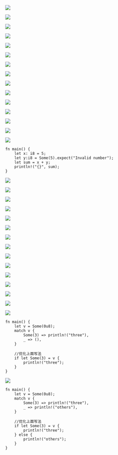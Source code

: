 ![](https://gitee.com/hxc8/images4/raw/master/img/202407172317962.jpg)

![](https://gitee.com/hxc8/images4/raw/master/img/202407172317064.jpg)

![](https://gitee.com/hxc8/images4/raw/master/img/202407172317296.jpg)

![](https://gitee.com/hxc8/images4/raw/master/img/202407172317430.jpg)

![](https://gitee.com/hxc8/images4/raw/master/img/202407172317508.jpg)

![](https://gitee.com/hxc8/images4/raw/master/img/202407172317750.jpg)

![](images/WEBRESOURCE8641f37811792ac9bdf918f9839a1089截图.png)

![](https://gitee.com/hxc8/images4/raw/master/img/202407172317375.jpg)

![](https://gitee.com/hxc8/images4/raw/master/img/202407172317459.jpg)

![](https://gitee.com/hxc8/images4/raw/master/img/202407172317609.jpg)

![](https://gitee.com/hxc8/images4/raw/master/img/202407172318102.jpg)

![](https://gitee.com/hxc8/images4/raw/master/img/202407172318710.jpg)

![](https://gitee.com/hxc8/images4/raw/master/img/202407172318970.jpg)

![](https://gitee.com/hxc8/images4/raw/master/img/202407172318447.jpg)

![](https://gitee.com/hxc8/images4/raw/master/img/202407172318999.jpg)

```
fn main() {
    let x: i8 = 5;
    let y:i8 = Some(5).expect("Invalid number");
    let sum = x + y;
    println!("{}", sum);
}
```

![](https://gitee.com/hxc8/images4/raw/master/img/202407172318828.jpg)

![](https://gitee.com/hxc8/images4/raw/master/img/202407172318170.jpg)

![](https://gitee.com/hxc8/images4/raw/master/img/202407172318820.jpg)

![](https://gitee.com/hxc8/images4/raw/master/img/202407172318631.jpg)

![](https://gitee.com/hxc8/images4/raw/master/img/202407172318879.jpg)

![](https://gitee.com/hxc8/images4/raw/master/img/202407172318293.jpg)

![](https://gitee.com/hxc8/images4/raw/master/img/202407172318442.jpg)

![](https://gitee.com/hxc8/images4/raw/master/img/202407172318508.jpg)

![](https://gitee.com/hxc8/images4/raw/master/img/202407172318947.jpg)

![](https://gitee.com/hxc8/images4/raw/master/img/202407172318310.jpg)

![](https://gitee.com/hxc8/images4/raw/master/img/202407172318167.jpg)

![](https://gitee.com/hxc8/images4/raw/master/img/202407172318677.jpg)

![](https://gitee.com/hxc8/images4/raw/master/img/202407172318846.jpg)

![](https://gitee.com/hxc8/images4/raw/master/img/202407172318071.jpg)

![](https://gitee.com/hxc8/images4/raw/master/img/202407172318272.jpg)

```
fn main() {
    let v = Some(0u8);
    match v {
        Some(3) => println!("three"),
        _ => (),
    }

    //优化上面写法
    if let Some(3) = v {
        println!("three");
    }
}

```

![](https://gitee.com/hxc8/images4/raw/master/img/202407172318437.jpg)

```
fn main() {
    let v = Some(0u8);
    match v {
        Some(3) => println!("three"),
        _ => println!("others"),
    }

    //优化上面写法
    if let Some(3) = v {
        println!("three");
    } else {
        println!("others");
    }
}

```